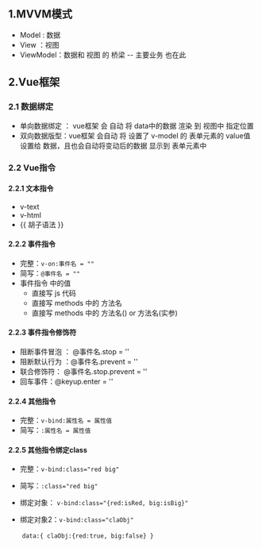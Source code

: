 ## 1.MVVM模式

+ Model : 数据
+ View ：视图
+ ViewModel：数据和 视图 的 桥梁 -- 主要业务 也在此

## 2.Vue框架

### 2.1 数据绑定

+ 单向数据绑定 ： vue框架 会 自动 将 data中的数据 渲染 到 视图中 指定位置
+ 双向数据版型：vue框架 会自动 将 设置了 v-model 的 表单元素的 value值 设置给 数据，且也会自动将变动后的数据 显示到 表单元素中

### 2.2 Vue指令

#### 2.2.1 文本指令

+ v-text
+ v-html
+ {{ 胡子语法 }}

#### 2.2.2 事件指令

+ 完整：`v-on:事件名 = ""`
+ 简写：`@事件名 = ""`
+ 事件指令 中的值
  + 直接写 js 代码
  + 直接写 methods 中的 方法名
  + 直接写 methods 中的 方法名() or 方法名(实参)

#### 2.2.3 事件指令修饰符

+ 阻断事件冒泡 ： @事件名.stop = ''
+ 阻断默认行为 ：@事件名.prevent = ''
+ 联合修饰符： @事件名.stop.prevent = ''
+ 回车事件：@keyup.enter = ''



#### 2.2.4 其他指令

+ 完整：`v-bind:属性名 = 属性值`
+ 简写：`:属性名 = 属性值`



#### 2.2.5 其他指令绑定class

+ 完整：`v-bind:class="red big"`
+ 简写：`:class="red big"`

+ 绑定对象： `v-bind:class="{red:isRed, big:isBig}"`

+ 绑定对象2：`v-bind:class="claObj"`

  ​                      `data:{ claObj:{red:true, big:false} }`







